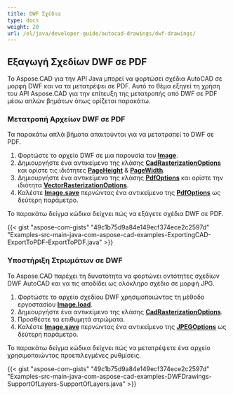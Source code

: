 ```yaml
---
title: DWF Σχέδια
type: docs
weight: 20
url: /el/java/developer-guide/autocad-drawings/dwf-drawings/
---
```


## **Εξαγωγή Σχεδίων DWF σε PDF**

Το Aspose.CAD για την API Java μπορεί να φορτώσει σχέδια AutoCAD σε μορφή DWF και να τα μετατρέψει σε PDF. Αυτό το θέμα εξηγεί τη χρήση του API Aspose.CAD για την επίτευξη της μετατροπής από DWF σε PDF μέσω απλών βημάτων όπως ορίζεται παρακάτω.

### **Μετατροπή Αρχείων DWF σε PDF**

Τα παρακάτω απλά βήματα απαιτούνται για να μετατραπεί το DWF σε PDF.

1. Φορτώστε το αρχείο DWF σε μια παρουσία του [**Image**](https://reference.aspose.com/cad/java/com.aspose.cad/Image).
1. Δημιουργήστε ένα αντικείμενο της κλάσης [**CadRasterizationOptions**](https://reference.aspose.com/cad/java/com.aspose.cad.imageoptions/CadRasterizationOptions) και ορίστε τις ιδιότητες [**PageHeight**](https://reference.aspose.com/cad/java/com.aspose.cad.imageoptions/VectorRasterizationOptions#setPageHeight-float-) & [**PageWidth**](https://reference.aspose.com/cad/java/com.aspose.cad.imageoptions/VectorRasterizationOptions#setPageWidth-float-).
1. Δημιουργήστε ένα αντικείμενο της κλάσης [**PdfOptions**](https://reference.aspose.com/cad/java/com.aspose.cad.imageoptions/PdfOptions) και ορίστε την ιδιότητα [**VectorRasterizationOptions**](https://reference.aspose.com/cad/java/com.aspose.cad.imageoptions/VectorRasterizationOptions).
1. Καλέστε [**Image.save**](https://reference.aspose.com/cad/java/com.aspose.cad/Image#save--) περνώντας ένα αντικείμενο της [**PdfOptions**](https://reference.aspose.com/cad/java/com.aspose.cad.imageoptions/PdfOptions) ως δεύτερη παράμετρο.

Το παρακάτω δείγμα κώδικα δείχνει πώς να εξάγετε σχέδια DWF σε PDF.

{{< gist "aspose-com-gists" "49c1b75d9a84e149ecf374ece2c2597d" "Examples-src-main-java-com-aspose-cad-examples-ExportingCAD-ExportToPDF-ExportToPDF.java" >}}

### **Υποστήριξη Στρωμάτων σε DWF**

Το Aspose.CAD παρέχει τη δυνατότητα να φορτώνει οντότητες σχεδίων DWF AutoCAD και να τις αποδίδει ως ολόκληρο σχέδιο σε μορφή JPG.

1. Φορτώστε το αρχείο σχεδίου DWF χρησιμοποιώντας τη μέθοδο εργοστασίου [**Image.load**](https://reference.aspose.com/cad/java/com.aspose.cad/Image#load-java.io.InputStream-).
1. Δημιουργήστε ένα αντικείμενο της κλάσης [**CadRasterizationOptions**](https://reference.aspose.com/cad/java/com.aspose.cad.imageoptions/CadRasterizationOptions).
1. Προσθέστε τα επιθυμητά στρώματα.
1. Καλέστε [**Image.save**](https://reference.aspose.com/cad/java/com.aspose.cad/Image#save--) περνώντας ένα αντικείμενο της [**JPEGOptions**](https://reference.aspose.com/cad/java/com.aspose.cad.imageoptions/JpegOptions) ως δεύτερη παράμετρο.

Το παρακάτω δείγμα κώδικα δείχνει πώς να μετατρέψετε ένα αρχείο χρησιμοποιώντας προεπιλεγμένες ρυθμίσεις.

{{< gist "aspose-com-gists" "49c1b75d9a84e149ecf374ece2c2597d" "Examples-src-main-java-com-aspose-cad-examples-DWFDrawings-SupportOfLayers-SupportOfLayers.java" >}}
